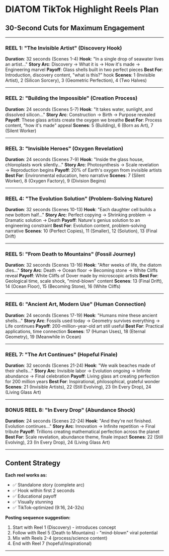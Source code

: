 # DIATOM TikTok Highlight Reels Plan
## 30-Second Cuts for Maximum Engagement

---

### REEL 1: "The Invisible Artist" (Discovery Hook)
**Duration**: 32 seconds (Scenes 1-4)
**Hook**: "In a single drop of seawater lives an artist..."
**Story Arc**: Discovery → What it is → How it's made → Engineering marvel
**Payoff**: Glass shells built in two perfect pieces
**Best For**: Introduction, discovery content, "what is this?" hook
**Scenes**: 1 (Invisible Artist), 2 (Silicon Sorcery), 3 (Geometric Perfection), 4 (Two Halves)

---

### REEL 2: "Building the Impossible" (Creation Process)
**Duration**: 24 seconds (Scenes 5-7)
**Hook**: "It takes water, sunlight, and dissolved silicon..."
**Story Arc**: Construction → Birth → Purpose revealed
**Payoff**: These glass artists create the oxygen we breathe
**Best For**: Process content, "how it's made" appeal
**Scenes**: 5 (Building), 6 (Born as Art), 7 (Silent Worker)

---

### REEL 3: "Invisible Heroes" (Oxygen Revelation)
**Duration**: 24 seconds (Scenes 7-9)
**Hook**: "Inside the glass house, chloroplasts work silently..."
**Story Arc**: Photosynthesis → Scale revelation → Reproduction begins
**Payoff**: 20% of Earth's oxygen from invisible artists
**Best For**: Environmental education, hero narrative
**Scenes**: 7 (Silent Worker), 8 (Oxygen Factory), 9 (Division Begins)

---

### REEL 4: "The Evolution Solution" (Problem-Solving Nature)
**Duration**: 32 seconds (Scenes 10-13)
**Hook**: "Each daughter cell builds a new bottom half..."
**Story Arc**: Perfect copying → Shrinking problem → Dramatic solution → Death
**Payoff**: Nature's genius solution to an engineering constraint
**Best For**: Evolution content, problem-solving narrative
**Scenes**: 10 (Perfect Copies), 11 (Smaller), 12 (Solution), 13 (Final Drift)

---

### REEL 5: "From Death to Mountains" (Fossil Journey)
**Duration**: 32 seconds (Scenes 13-16)
**Hook**: "After weeks of life, the diatom dies..."
**Story Arc**: Death → Ocean floor → Becoming stone → White Cliffs reveal
**Payoff**: White Cliffs of Dover made by microscopic artists
**Best For**: Geological time, scale shock, "mind-blown" content
**Scenes**: 13 (Final Drift), 14 (Ocean Floor), 15 (Becoming Stone), 16 (White Cliffs)

---

### REEL 6: "Ancient Art, Modern Use" (Human Connection)
**Duration**: 24 seconds (Scenes 17-19)
**Hook**: "Humans mine these ancient shells..."
**Story Arc**: Fossils used today → Geometry survives everything → Life continues
**Payoff**: 200-million-year-old art still useful
**Best For**: Practical applications, time connection
**Scenes**: 17 (Human Uses), 18 (Eternal Geometry), 19 (Meanwhile in Ocean)

---

### REEL 7: "The Art Continues" (Hopeful Finale)
**Duration**: 32 seconds (Scenes 21-24)
**Hook**: "We walk beaches made of their shells..."
**Story Arc**: Invisible labor → Evolution ongoing → Infinite abundance → Final celebration
**Payoff**: Living glass art creating perfection for 200 million years
**Best For**: Inspirational, philosophical, grateful wonder
**Scenes**: 21 (Invisible Artists), 22 (Still Evolving), 23 (In Every Drop), 24 (Living Glass Art)

---

### BONUS REEL 8: "In Every Drop" (Abundance Shock)
**Duration**: 24 seconds (Scenes 22-24)
**Hook**: "And they're not finished. Evolution continues..."
**Story Arc**: Innovation → Infinite repetition → Final tribute
**Payoff**: Trillions creating mathematical perfection across the planet
**Best For**: Scale revelation, abundance theme, finale impact
**Scenes**: 22 (Still Evolving), 23 (In Every Drop), 24 (Living Glass Art)

---

## Content Strategy

**Each reel works as:**
- ✅ Standalone story (complete arc)
- ✅ Hook within first 2 seconds
- ✅ Educational payoff
- ✅ Visually stunning
- ✅ TikTok-optimized (9:16, 24-32s)

**Posting sequence suggestion:**
1. Start with Reel 1 (Discovery) - introduces concept
2. Follow with Reel 5 (Death to Mountains) - "mind-blown" viral potential
3. Mix with Reels 2-4 (process/science content)
4. End with Reel 7 (hopeful/inspirational)

---
